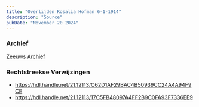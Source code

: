 ```yaml
---
title: "Overlijden Rosalia Hofman 6-1-1914"
description: "Source"
pubDate: "November 20 2024"
---
```


### Archief
[Zeeuws Archief](https://www.zeeuwsarchief.nl/)

### Rechtstreekse Verwijzingen
- https://hdl.handle.net/21.12113/C62D1AF29BAC4B50939CC24A4A94F9CE
- https://hdl.handle.net/21.12113/17C5FB48097A4FF2B9C0FA93F7336EE9